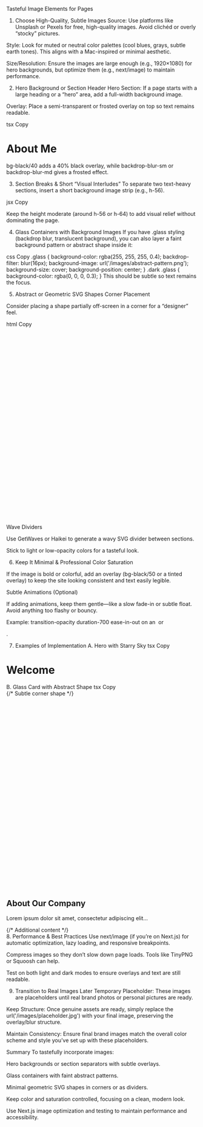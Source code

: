 Tasteful Image Elements for Pages
1. Choose High-Quality, Subtle Images
Source: Use platforms like Unsplash or Pexels for free, high-quality images. Avoid clichéd or overly “stocky” pictures.

Style: Look for muted or neutral color palettes (cool blues, grays, subtle earth tones). This aligns with a Mac-inspired or minimal aesthetic.

Size/Resolution: Ensure the images are large enough (e.g., 1920×1080) for hero backgrounds, but optimize them (e.g., next/image) to maintain performance.

2. Hero Background or Section Header
Hero Section: If a page starts with a large heading or a “hero” area, add a full-width background image.

Overlay: Place a semi-transparent or frosted overlay on top so text remains readable.

tsx
Copy
<div
  className="relative h-[50vh] bg-center bg-cover bg-no-repeat flex items-center justify-center"
  style={{ backgroundImage: "url('/images/starry-sky.jpg')" }}
>
  <div className="absolute inset-0 bg-black/40 backdrop-blur-sm" />
  <h1 className="relative text-white text-5xl font-bold">About Me</h1>
</div>
bg-black/40 adds a 40% black overlay, while backdrop-blur-sm or backdrop-blur-md gives a frosted effect.

3. Section Breaks & Short “Visual Interludes”
To separate two text-heavy sections, insert a short background image strip (e.g., h-56).

jsx
Copy
<div
  className="h-56 bg-center bg-cover bg-no-repeat"
  style={{ backgroundImage: "url('/images/desert.jpg')" }}
/>
Keep the height moderate (around h-56 or h-64) to add visual relief without dominating the page.

4. Glass Containers with Background Images
If you have .glass styling (backdrop blur, translucent background), you can also layer a faint background pattern or abstract shape inside it:

css
Copy
.glass {
  background-color: rgba(255, 255, 255, 0.4);
  backdrop-filter: blur(16px);
  background-image: url('/images/abstract-pattern.png');
  background-size: cover;
  background-position: center;
}
.dark .glass {
  background-color: rgba(0, 0, 0, 0.3);
}
This should be subtle so text remains the focus.

5. Abstract or Geometric SVG Shapes
Corner Placement

Consider placing a shape partially off-screen in a corner for a “designer” feel.

html
Copy
<div className="relative py-16">
  <svg
    className="absolute top-0 right-0 w-64 h-64 text-blue-200 dark:text-blue-700 opacity-40"
    viewBox="0 0 200 200"
    fill="currentColor"
  >
    <!-- Generated path from a blob/wave generator -->
    <path d="..." />
  </svg>

  <div className="max-w-4xl mx-auto px-6">
    <!-- actual content or .glass container -->
  </div>
</div>
Wave Dividers

Use GetWaves or Haikei to generate a wavy SVG divider between sections.

Stick to light or low-opacity colors for a tasteful look.

6. Keep It Minimal & Professional
Color Saturation

If the image is bold or colorful, add an overlay (bg-black/50 or a tinted overlay) to keep the site looking consistent and text easily legible.

Subtle Animations (Optional)

If adding animations, keep them gentle—like a slow fade-in or subtle float. Avoid anything too flashy or bouncy.

Example: transition-opacity duration-700 ease-in-out on an <img> or <div>.

7. Examples of Implementation
A. Hero with Starry Sky
tsx
Copy
<div
  className="
    relative
    h-[50vh]
    bg-center bg-cover bg-no-repeat
    flex items-center
    justify-center
  "
  style={{ backgroundImage: "url('/images/starry-sky.jpg')" }}
>
  <div className="absolute inset-0 bg-black/40 backdrop-blur-sm" />
  <h1 className="relative text-white text-4xl sm:text-5xl font-bold">
    Welcome
  </h1>
</div>
B. Glass Card with Abstract Shape
tsx
Copy
<div className="relative my-16 py-16 bg-gray-100 dark:bg-gray-800">
  {/* Subtle corner shape */}
  <svg
    className="absolute top-0 left-0 w-48 h-48 text-blue-300 opacity-30"
    viewBox="0 0 200 200"
    fill="currentColor"
  >
    <path d="..." />
  </svg>

  <div className="max-w-3xl mx-auto px-6">
    <div className="glass p-8 rounded-xl shadow-xl">
      <h2 className="text-3xl font-semibold mb-4">About Our Company</h2>
      <p>
        Lorem ipsum dolor sit amet, consectetur adipiscing elit...
      </p>
      {/* Additional content */}
    </div>
  </div>
</div>
8. Performance & Best Practices
Use next/image (if you’re on Next.js) for automatic optimization, lazy loading, and responsive breakpoints.

Compress images so they don’t slow down page loads. Tools like TinyPNG or Squoosh can help.

Test on both light and dark modes to ensure overlays and text are still readable.

9. Transition to Real Images Later
Temporary Placeholder: These images are placeholders until real brand photos or personal pictures are ready.

Keep Structure: Once genuine assets are ready, simply replace the url('/images/placeholder.jpg') with your final image, preserving the overlay/blur structure.

Maintain Consistency: Ensure final brand images match the overall color scheme and style you’ve set up with these placeholders.

Summary
To tastefully incorporate images:

Hero backgrounds or section separators with subtle overlays.

Glass containers with faint abstract patterns.

Minimal geometric SVG shapes in corners or as dividers.

Keep color and saturation controlled, focusing on a clean, modern look.

Use Next.js image optimization and testing to maintain performance and accessibility.
